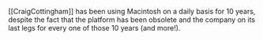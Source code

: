 

[[CraigCottingham]] has been using Macintosh on a daily basis for 10 years, despite the fact that the platform has been obsolete and the company on its last legs for every one of those 10 years (and more!).